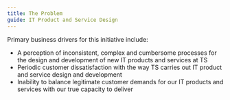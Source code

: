 ```yaml
---
title: The Problem
guide: IT Product and Service Design
---
```


Primary business drivers for this initiative include:

- A perception of inconsistent, complex and cumbersome processes for the design and development of new IT products and services at TS
- Periodic customer dissatisfaction with the way TS carries out IT product and service design and development
- Inability to balance legitimate customer demands for our IT products and services with our true capacity to deliver
